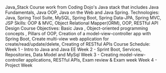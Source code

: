 Java_Stack
Course work from Coding Dojo's Java stack that includes Java Fundamentals, Java OOP, Java on the Web and Java Spring.
Technologies:
Java, Spring Tool Suite, MySQL, Spring Boot, Spring Data-JPA, Spring MVC, JSP
Skills: OOP & MVC, Object Relational Mapper(ORM), OOP, RESTful API Design
Course Objectives: Basic Java , Object-oriented programming concepts , Pillars of OOP, Creation of a model-view-controller app with Spring Boot, 
Create multi-view web application for create/read/update/delete,
Creating of RESTful APIs
Course Schedule:
Week 1 - Intro to Java and Java EE
Week 2 - Sprint Boot, Services, Repositories, Data Model and MySql
Week 3 - Creating model-view-controller applications, RESTful APIs, Exam review & Exam week
Week 4 - Project Week
